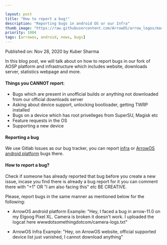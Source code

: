 ```yaml
---

layout: post
title: "How to report a bug!"
description: "Reporting bugs in android OS or our Infra"
thumb_image: "https://raw.githubusercontent.com/ArrowOS/arrow_logos/master/ArrowLogo-sky-transparent.png"
priority: 1004
tags: [arrowos, android, news, bugs]
---
```


Published on: Nov 28, 2020 by Kuber Sharma<br>

<style type="text/css" media="Screen">
 . Dropcap {
  color: #42f5aa; 
  float: left; 
  font-size: 69px; 
  line-height: 30px; 
  padding-top: 4px; 
  padding-right: 8px; 
  padding-left: 3px; 
}
</style>

<span class="Dropcap">I</span>n this blog post, we will talk about on how to report bugs in our fork of AOSP platform and infrastructure which includes website, downloads server, statistics webpage and more.

#### Things you CANNOT report:

* Bugs which are present in unofficial builds or anything not downloaded from our official downloads server
* Asking about device support, unlocking bootloader, getting TWRP installed
* Bugs on a device which has root privelleges from SuperSU, Magisk etc
* Feature requests in the OS
* Supporting a new device

#### Reporting a bug

We use Gitlab Issues as our bug tracker, you can report [infra](https://gitlab.com/arrowos-support/issues/infrastructure/-/issues/new) or [ArrowOS android platform](https://gitlab.com/arrowos-support/issues/android/-/issues/new) bugs there.

#### How to report a bug?

Check if someone has already reported that bug before you create a new issue, incase you find there is already a bug report for it you can comment there with "+1" OR "I am also facing this" etc BE CREATIVE.

Please, report bugs in the same manner as mentioned below for the following:

* ArrowOS android platform
Example:
"Hey, I faced a bug in arrow-11.0 on my Elgoog Pixel XL. Camera is broken it doesn't work. I uploaded the logcat here wwwdotsomethingdotcom/camera-logs.txt"

* ArrowOS Infra
Example:
"Hey, on ArrowOS website, official supported device list just vanished, I cannot download anything"

